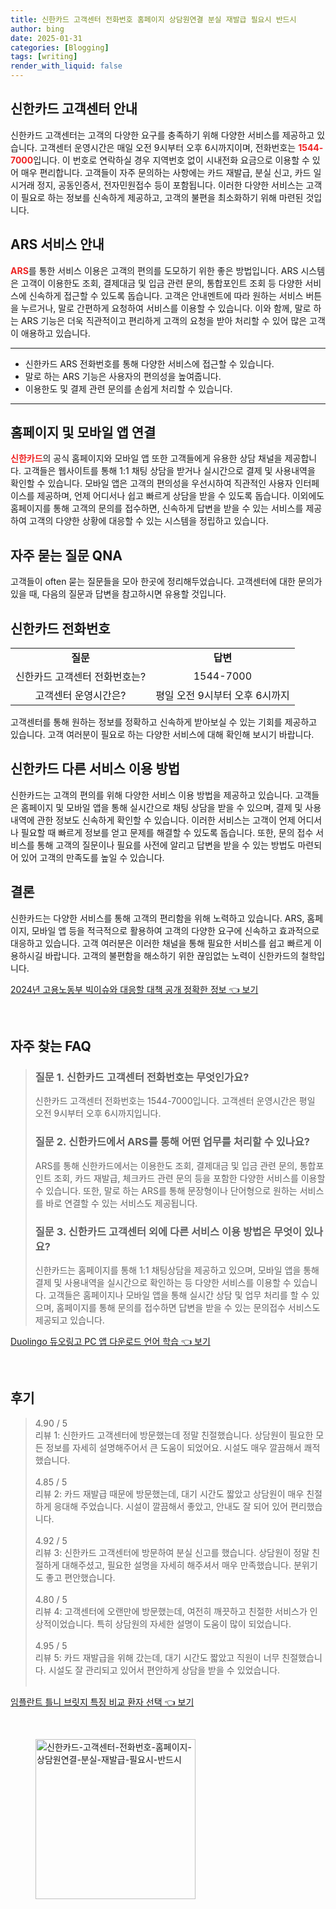 ```yaml
---
title: 신한카드 고객센터 전화번호 홈페이지 상담원연결 분실 재발급 필요시 반드시
author: bing
date: 2025-01-31
categories: [Blogging]
tags: [writing]
render_with_liquid: false
---
```



<h2 id='신한카드_고객센터_안내'>신한카드 고객센터 안내</h2>

<p>신한카드 고객센터는 고객의 다양한 요구를 충족하기 위해 다양한 서비스를 제공하고 있습니다. 고객센터 운영시간은 매일 오전 9시부터 오후 6시까지이며, 전화번호는 <b><span style="color: #ee2323;">1544-7000</span></b>입니다. 이 번호로 연락하실 경우 지역번호 없이 시내전화 요금으로 이용할 수 있어 매우 편리합니다. 고객들이 자주 문의하는 사항에는 카드 재발급, 분실 신고, 카드 일시거래 정지, 공동인증서, 전자민원접수 등이 포함됩니다. 이러한 다양한 서비스는 고객이 필요로 하는 정보를 신속하게 제공하고, 고객의 불편을 최소화하기 위해 마련된 것입니다.</p>

<h2 id='ARS_서비스_안내'>ARS 서비스 안내</h2>

<p><b><span style="color: #ee2323;">ARS</span></b>를 통한 서비스 이용은 고객의 편의를 도모하기 위한 좋은 방법입니다. ARS 시스템은 고객이 이용한도 조회, 결제대금 및 입금 관련 문의, 통합포인트 조회 등 다양한 서비스에 신속하게 접근할 수 있도록 돕습니다. 고객은 안내멘트에 따라 원하는 서비스 버튼을 누르거나, 말로 간편하게 요청하여 서비스를 이용할 수 있습니다. 이와 함께, 말로 하는 ARS 기능은 더욱 직관적이고 편리하게 고객의 요청을 받아 처리할 수 있어 많은 고객이 애용하고 있습니다.</p>

<hr />

<ul>
    <li>신한카드 ARS 전화번호를 통해 다양한 서비스에 접근할 수 있습니다.</li>
    <li>말로 하는 ARS 기능은 사용자의 편의성을 높여줍니다.</li>
    <li>이용한도 및 결제 관련 문의를 손쉽게 처리할 수 있습니다.</li>
</ul>

<hr />

<h2 id='홈페이지_및_모바일_앱_연결'>홈페이지 및 모바일 앱 연결</h2>

<p><b><span style="color: #ee2323;">신한카드</span></b>의 공식 홈페이지와 모바일 앱 또한 고객들에게 유용한 상담 채널을 제공합니다. 고객들은 웹사이트를 통해 1:1 채팅 상담을 받거나 실시간으로 결제 및 사용내역을 확인할 수 있습니다. 모바일 앱은 고객의 편의성을 우선시하여 직관적인 사용자 인터페이스를 제공하며, 언제 어디서나 쉽고 빠르게 상담을 받을 수 있도록 돕습니다. 이외에도 홈페이지를 통해 고객의 문의를 접수하면, 신속하게 답변을 받을 수 있는 서비스를 제공하여 고객의 다양한 상황에 대응할 수 있는 시스템을 정립하고 있습니다.</p>

<h2 id='자주_묻는_질문_QNA'>자주 묻는 질문 QNA</h2>

<p>고객들이 often 묻는 질문들을 모아 한곳에 정리해두었습니다. 고객센터에 대한 문의가 있을 때, 다음의 질문과 답변을 참고하시면 유용할 것입니다.</p>

<h2 id='신한카드_전화번호'>신한카드 전화번호</h2>

<table>
    <tr>
        <td style="text-align: center; height: 17px;"><b>질문</b></td>
        <td style="text-align: center; height: 17px;"><b>답변</b></td>
    </tr>
    <tr>
        <td style="text-align: center; height: 17px;">신한카드 고객센터 전화번호는?</td>
        <td style="text-align: center; height: 17px;">1544-7000</td>
    </tr>
    <tr>
        <td style="text-align: center; height: 17px;">고객센터 운영시간은?</td>
        <td style="text-align: center; height: 17px;">평일 오전 9시부터 오후 6시까지</td>
    </tr>
</table>

<p>고객센터를 통해 원하는 정보를 정확하고 신속하게 받아보실 수 있는 기회를 제공하고 있습니다. 고객 여러분이 필요로 하는 다양한 서비스에 대해 확인해 보시기 바랍니다.</p>

<h2 id='신한카드_다른_서비스_이용방법'>신한카드 다른 서비스 이용 방법</h2>

<p>신한카드는 고객의 편의를 위해 다양한 서비스 이용 방법을 제공하고 있습니다. 고객들은 홈페이지 및 모바일 앱을 통해 실시간으로 채팅 상담을 받을 수 있으며, 결제 및 사용내역에 관한 정보도 신속하게 확인할 수 있습니다. 이러한 서비스는 고객이 언제 어디서나 필요할 때 빠르게 정보를 얻고 문제를 해결할 수 있도록 돕습니다. 또한, 문의 접수 서비스를 통해 고객의 질문이나 필요를 사전에 알리고 답변을 받을 수 있는 방법도 마련되어 있어 고객의 만족도를 높일 수 있습니다.</p>

<h2 id='결론'>결론</h2>

<p>신한카드는 다양한 서비스를 통해 고객의 편리함을 위해 노력하고 있습니다. ARS, 홈페이지, 모바일 앱 등을 적극적으로 활용하여 고객의 다양한 요구에 신속하고 효과적으로 대응하고 있습니다. 고객 여러분은 이러한 채널을 통해 필요한 서비스를 쉽고 빠르게 이용하시길 바랍니다. 고객의 불편함을 해소하기 위한 끊임없는 노력이 신한카드의 철학입니다.</p>


<p><a class="click-button" title="2024년 고용노동부 빅이슈와 대응할 대책 공개 정확한 정보" href="https://blackassets.github.io/posts/2024%EB%85%84-%EA%B3%A0%EC%9A%A9%EB%85%B8%EB%8F%99%EB%B6%80-%EB%B9%85%EC%9D%B4%EC%8A%88%EC%99%80-%EB%8C%80%EC%9D%91%ED%95%A0-%EB%8C%80%EC%B1%85-%EA%B3%B5%EA%B0%9C-%EC%A0%95%ED%99%95%ED%95%9C-%EC%A0%95%EB%B3%B4/" rel="dofollow">2024년 고용노동부 빅이슈와 대응할 대책 공개 정확한 정보 👈 보기</a></p><br>
<h2 id='자주_찾는_FAQ'>자주 찾는 FAQ</h2>
<div itemscope="" itemtype="https://schema.org/FAQPage"> 
<blockquote> 
<div itemscope="" itemprop="mainEntity" itemtype="https://schema.org/Question"> 
<h3 itemprop="name">질문 1. 신한카드 고객센터 전화번호는 무엇인가요?</h3> 
<div itemscope="" itemprop="acceptedAnswer" itemtype="https://schema.org/Answer"> 
<span itemprop="text"> 
<p>신한카드 고객센터 전화번호는 1544-7000입니다. 고객센터 운영시간은 평일 오전 9시부터 오후 6시까지입니다.</p> 
</span> 
</div> 
</div> 
<div itemscope="" itemprop="mainEntity" itemtype="https://schema.org/Question"> 
<h3 itemprop="name">질문 2. 신한카드에서 ARS를 통해 어떤 업무를 처리할 수 있나요?</h3> 
<div itemscope="" itemprop="acceptedAnswer" itemtype="https://schema.org/Answer"> 
<span itemprop="text"> 
<p>ARS를 통해 신한카드에서는 이용한도 조회, 결제대금 및 입금 관련 문의, 통합포인트 조회, 카드 재발급, 체크카드 관련 문의 등을 포함한 다양한 서비스를 이용할 수 있습니다. 또한, 말로 하는 ARS를 통해 문장형이나 단어형으로 원하는 서비스를 바로 연결할 수 있는 서비스도 제공됩니다.</p> 
</span> 
</div> 
</div> 
<div itemscope="" itemprop="mainEntity" itemtype="https://schema.org/Question"> 
<h3 itemprop="name">질문 3. 신한카드 고객센터 외에 다른 서비스 이용 방법은 무엇이 있나요?</h3> 
<div itemscope="" itemprop="acceptedAnswer" itemtype="https://schema.org/Answer"> 
<span itemprop="text"> 
<p>신한카드는 홈페이지를 통해 1:1 채팅상담을 제공하고 있으며, 모바일 앱을 통해 결제 및 사용내역을 실시간으로 확인하는 등 다양한 서비스를 이용할 수 있습니다. 고객들은 홈페이지나 모바일 앱을 통해 실시간 상담 및 업무 처리를 할 수 있으며, 홈페이지를 통해 문의를 접수하면 답변을 받을 수 있는 문의접수 서비스도 제공되고 있습니다.</p> 
</span> 
</div> 
</div> 
</blockquote> 
</div>
<p><a class="click-button" title="Duolingo 듀오링고 PC 앱 다운로드 언어 학습" href="https://blackassets.github.io/posts/Duolingo-%EB%93%80%EC%98%A4%EB%A7%81%EA%B3%A0-PC-%EC%95%B1-%EB%8B%A4%EC%9A%B4%EB%A1%9C%EB%93%9C-%EC%96%B8%EC%96%B4-%ED%95%99%EC%8A%B5/" rel="dofollow">Duolingo 듀오링고 PC 앱 다운로드 언어 학습 👈 보기</a></p><br>
<h2 id='후기'>후기</h2>
<div itemscope itemtype="https://schema.org/Product">
  <blockquote>
  <div itemprop="review" itemscope itemtype="https://schema.org/Review">
      <div itemprop="reviewRating" itemscope itemtype="https://schema.org/Rating"> <span itemprop="ratingValue">4.90</span> / <span itemprop="bestRating">5</span> </div>
      <span itemprop="reviewBody">리뷰 1: 신한카드 고객센터에 방문했는데 정말 친절했습니다. 상담원이 필요한 모든 정보를 자세히 설명해주어서 큰 도움이 되었어요. 시설도 매우 깔끔해서 쾌적했습니다.</span>
  </div>
  <br>
  <div itemprop="review" itemscope itemtype="https://schema.org/Review">
      <div itemprop="reviewRating" itemscope itemtype="https://schema.org/Rating"> <span itemprop="ratingValue">4.85</span> / <span itemprop="bestRating">5</span> </div>
      <span itemprop="reviewBody">리뷰 2: 카드 재발급 때문에 방문했는데, 대기 시간도 짧았고 상담원이 매우 친절하게 응대해 주었습니다. 시설이 깔끔해서 좋았고, 안내도 잘 되어 있어 편리했습니다.</span>
  </div>
  <br>
  <div itemprop="review" itemscope itemtype="https://schema.org/Review">
      <div itemprop="reviewRating" itemscope itemtype="https://schema.org/Rating"> <span itemprop="ratingValue">4.92</span> / <span itemprop="bestRating">5</span> </div>
      <span itemprop="reviewBody">리뷰 3: 신한카드 고객센터에 방문하여 분실 신고를 했습니다. 상담원이 정말 친절하게 대해주셨고, 필요한 설명을 자세히 해주셔서 매우 만족했습니다. 분위기도 좋고 편안했습니다.</span>
  </div>
  <br>
  <div itemprop="review" itemscope itemtype="https://schema.org/Review">
      <div itemprop="reviewRating" itemscope itemtype="https://schema.org/Rating"> <span itemprop="ratingValue">4.80</span> / <span itemprop="bestRating">5</span> </div>
      <span itemprop="reviewBody">리뷰 4: 고객센터에 오랜만에 방문했는데, 여전히 깨끗하고 친절한 서비스가 인상적이었습니다. 특히 상담원의 자세한 설명이 도움이 많이 되었습니다.</span>
  </div>
  <br>
  <div itemprop="review" itemscope itemtype="https://schema.org/Review">
      <div itemprop="reviewRating" itemscope itemtype="https://schema.org/Rating"> <span itemprop="ratingValue">4.95</span> / <span itemprop="bestRating">5</span> </div>
      <span itemprop="reviewBody">리뷰 5: 카드 재발급을 위해 갔는데, 대기 시간도 짧았고 직원이 너무 친절했습니다. 시설도 잘 관리되고 있어서 편안하게 상담을 받을 수 있었습니다.</span>
  </div>
  <br>
  </blockquote>
</div>
<p><a class="click-button" title="임플란트 틀니 브릿지 특징 비교 환자 선택" href="https://blackassets.github.io/posts/%EC%9E%84%ED%94%8C%EB%9E%80%ED%8A%B8-%ED%8B%80%EB%8B%88-%EB%B8%8C%EB%A6%BF%EC%A7%80-%ED%8A%B9%EC%A7%95-%EB%B9%84%EA%B5%90-%ED%99%98%EC%9E%90-%EC%84%A0%ED%83%9D/" rel="dofollow">임플란트 틀니 브릿지 특징 비교 환자 선택 👈 보기</a></p><br>
<figure class="image"><img src="https://blackassets.github.io/assets/img/thumbnail/신한카드-고객센터-전화번호-홈페이지-상담원연결-분실-재발급-필요시-반드시.webp" alt="신한카드-고객센터-전화번호-홈페이지-상담원연결-분실-재발급-필요시-반드시" width="256" height="256"></figure>